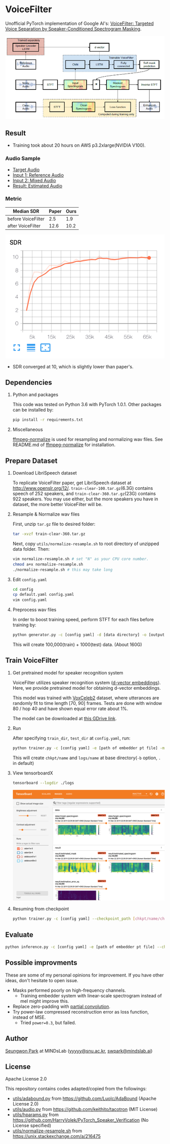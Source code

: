 # VoiceFilter

Unofficial PyTorch implementation of Google AI's:
[VoiceFilter: Targeted Voice Separation by Speaker-Conditioned Spectrogram Masking](https://arxiv.org/abs/1810.04826).

![](./assets/voicefilter.png)

## Result

- Training took about 20 hours on AWS p3.2xlarge(NVIDIA V100).

### Audio Sample

- [Target Audio](https://cdn.jsdelivr.net/gh/mindslab-ai/voicefilter/assets/target.wav)
- [Input 1: Reference Audio](https://cdn.jsdelivr.net/gh/mindslab-ai/voicefilter/assets/ref-voice.wav)
- [Input 2: Mixed Audio](https://cdn.jsdelivr.net/gh/mindslab-ai/voicefilter/assets/mixed.wav)
- [Result: Estimated Audio](https://cdn.jsdelivr.net/gh/mindslab-ai/voicefilter/assets/estimated.waav)

### Metric

| Median SDR             | Paper | Ours |
| ---------------------- | ----- | ---- |
| before VoiceFilter     |  2.5  |  1.9 |
| after VoiceFilter      | 12.6  | 10.2 |

![](./assets/sdr-result.png)

- SDR converged at 10, which is slightly lower than paper's.


## Dependencies

1. Python and packages

    This code was tested on Python 3.6 with PyTorch 1.0.1.
    Other packages can be installed by:

    ```bash
    pip install -r requirements.txt
    ```

1. Miscellaneous 

    [ffmpeg-normalize](https://github.com/slhck/ffmpeg-normalize) is used for resampling and normalizing wav files.
    See README.md of [ffmpeg-normalize](https://github.com/slhck/ffmpeg-normalize/blob/master/README.md) for installation.

## Prepare Dataset

1. Download LibriSpeech dataset

    To replicate VoiceFilter paper, get LibriSpeech dataset at http://www.openslr.org/12/.
    `train-clear-100.tar.gz`(6.3G) contains speech of 252 speakers, and `train-clear-360.tar.gz`(23G) contains 922 speakers.
    You may use either, but the more speakers you have in dataset, the more better VoiceFilter will be.

1. Resample & Normalize wav files

    First, unzip `tar.gz` file to desired folder:
    ```bash
    tar -xvzf train-clear-360.tar.gz
    ```

    Next, copy `utils/normalize-resample.sh` to root directory of unzipped data folder. Then:
    ```bash
    vim normalize-resample.sh # set "N" as your CPU core number.
    chmod a+x normalize-resample.sh
    ./normalize-resample.sh # this may take long
    ```

1. Edit `config.yaml`

    ```bash
    cd config
    cp default.yaml config.yaml
    vim config.yaml
    ```

1. Preprocess wav files

    In order to boost training speed, perform STFT for each files before training by:
    ```bash
    python generator.py -c [config yaml] -d [data directory] -o [output directory] -p [processes to run]
    ```
    This will create 100,000(train) + 1000(test) data. (About 160G)


## Train VoiceFilter

1. Get pretrained model for speaker recognition system

    VoiceFilter utilizes speaker recognition system ([d-vector embeddings](https://google.github.io/speaker-id/publications/GE2E/)).
    Here, we provide pretrained model for obtaining d-vector embeddings.

    This model was trained with [VoxCeleb2](http://www.robots.ox.ac.uk/~vgg/data/voxceleb/vox2.html) dataset,
    where utterances are randomly fit to time length [70, 90] frames.
    Tests are done with window 80 / hop 40 and have shown equal error rate about 1%.
    
    The model can be downloaded at [this GDrive link](https://drive.google.com/file/d/1YFmhmUok-W76JkrfA0fzQt3c-ZsfiwfL/view?usp=sharing).

1. Run

    After specifying `train_dir`, `test_dir` at `config.yaml`, run:
    ```bash
    python trainer.py -c [config yaml] -e [path of embedder pt file] -m [name]
    ```
    This will create `chkpt/name` and `logs/name` at base directory(`-b` option, `.` in default)

1. View tensorboardX

    ```bash
    tensorboard --logdir ./logs
    ```
    
    ![](./assets/tensorboard.png)

1. Resuming from checkpoint

    ```bash
    python trainer.py -c [config yaml] --checkpoint_path [chkpt/name/chkpt_{step}.pt] -e [path of embedder pt file] -m name
    ```

## Evaluate

```bash
python inference.py -c [config yaml] -e [path of embedder pt file] --checkpoint_path [path of chkpt pt file] -m [path of mixed wav file] -r [path of reference wav file] -o [output directory]
```

## Possible improvments

These are some of my personal opinions for improvement. If you have other ideas, don't hesitate to open issue.

- Masks performed poorly on high-frequency channels.
  - Training embedder system with linear-scale spectrogram instead of mel might improve this.
- Replace zero-padding with [partial convolution](https://github.com/NVIDIA/partialconv).
- Try power-law compressed reconstruction error as loss function, instead of MSE.
    - Tried `power=0.3`, but failed. 

## Author

[Seungwon Park](http://swpark.me) at MINDsLab (yyyyy@snu.ac.kr, swpark@mindslab.ai)

## License

Apache License 2.0

This repository contains codes adapted/copied from the followings:
- [utils/adabound.py](./utils/adabound.py) from https://github.com/Luolc/AdaBound (Apache License 2.0)
- [utils/audio.py](./utils/audio.py) from https://github.com/keithito/tacotron (MIT License)
- [utils/hparams.py](./utils/hparams.py) from https://github.com/HarryVolek/PyTorch_Speaker_Verification (No License specified)
- [utils/normalize-resample.sh](./utils/normalize-resample.sh.) from https://unix.stackexchange.com/a/216475
